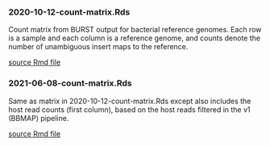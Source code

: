### 2020-10-12-count-matrix.Rds

Count matrix from BURST output for bacterial reference genomes. 
Each row is a sample and each column is a reference genome, and counts denote the number of unambiguous insert maps to the reference.

[source Rmd file](./analysis/2020-10-07-burst-pipeline/process-maps.Rmd)

### 2021-06-08-count-matrix.Rds

Same as matrix in 2020-10-12-count-matrix.Rds except also includes the host read counts (first column), based on the host reads filtered in the v1 (BBMAP) pipeline.

[source Rmd file](./analysis/2020-10-07-burst-pipeline/add-host-reads.Rmd)
